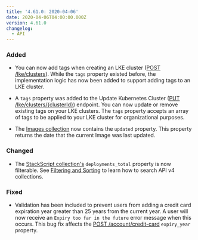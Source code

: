 ```yaml
---
title: '4.61.0: 2020-04-06'
date: 2020-04-06T04:00:00.000Z
version: 4.61.0
changelog:
  - API
---
```


### Added

- You can now add tags when creating an LKE cluster ([POST /lke/clusters](https://www.linode.com/docs/api/linode-kubernetes-engine-lke/#kubernetes-cluster-create)). While the `tags` property existed before, the implementation logic has now been added to support adding tags to an LKE cluster.

- A `tags` property was added to the Update Kubernetes Cluster ([PUT /lke/clusters/{clusterId}](https://www.linode.com/docs/api/linode-kubernetes-engine-lke/#kubernetes-cluster-update)) endpoint. You can now update or remove existing tags on your LKE clusters. The `tags` property accepts an array of tags to be applied to your LKE cluster for organizational purposes.

- The [Images collection](https://www.linode.com/docs/api/images/#image-view) now contains the `updated` property. This property returns the date that the current Image was last updated.

### Changed

- The [StackScript collection's](https://www.linode.com/docs/api/stackscripts/#stackscript-view) `deployments_total` property is now filterable. See [Filtering and Sorting](/https://www.linode.com/docs/api/#filtering-and-sorting) to learn how to search API v4 collections.

### Fixed

- Validation has been included to prevent users from adding a credit card expiration year greater than 25 years from the current year. A user will now receive an `Expiry too far in the future` error message when this occurs. This bug fix affects the [POST /account/credit-card](https://www.linode.com/docs/api/account/#card-addedit) `expiry_year` property.